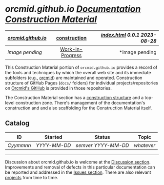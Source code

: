 <!-- index.md 0.0.1                 UTF-8                          2023-08-28
     ----1----|----2----|----3----|----4----|----5----|----6----|----7----|--*

            ORCMID.GITHUB.IO DOCUMENTATION CONSTRUCTION MATERIAL
     -->

# ***orcmid.github.io** [Documentation Construction Material](.)*

| ***[orcmid.github.io](../)*** | [construction](.) | ***[index.html](index.html) 0.0.1 2023-08-28*** |
| :--                |       :--:         | --: |
| *image pending* | [Work-in-Progress](construction.txt) | *image pending |

This Construction Material portion of `orcmid.github.io` provides a record of
the tools and techniques by which the overall web site and its immediate
subfolders (e.g., [orcmid](../orcmid))
are maintained and operated.  Construction structure of GitHub Pages
(`docs/` folders) for individual projects/repositories on
[Orcmid's GitHub](https://github.com/orcmid) is provided in those
repositories.

The Construction Material section has a
[construction structure](construction.txt) and a top-level construction zone.
There's management of the documentation's construction and and also
scaffolding for the Construction Material itself.

## Catalog

| **ID** | **Started** | **Status** | **Topic** |
|   :-:   |   :-:   |  :-:   |  ---  |
| _Cyymmnn_ | _YYYY-MM-DD_ | _semver YYYY-MM-DD_ | _whatever_ |

----

Discussion about orcmid.github.io is welcome at the
[Discussion section](https://github.com/orcmid/orcmid.github.io/discussions).
Improvements and removal of defects in this particular documentation can be
reported and addressed in the
[Issues section](https://github.com/orcmid/orcmid.github.io/issues).  There
are also relevant
[projects](https://github.com/orcmid/orcmid.github.io/projects?type=classic)
from time to time.

<!-- ----1----|----2----|----3----|----4----|----5----|----6----|----7----|--*

     0.0.1 2023-08-28T17:25Z Clarification of scope
     0.0.0 2023-08-17T17:21Z Experimental placeholder

           *** end of orcmid.github.io/construction/index.md ***
     -->
